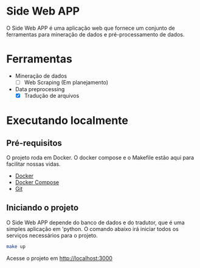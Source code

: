 # Side Web APP
O Side Web APP é uma aplicação web que fornece um conjunto de ferramentas para mineração de dados e pré-processamento de dados.

# Ferramentas
- Mineração de dados
  - [ ] Web Scraping (Em planejamento)
- Data preprocessing
  - [x] Tradução de arquivos

# Executando localmente
## Pré-requisitos
O projeto roda em Docker. O docker compose e o Makefile estão aqui para facilitar nossas vidas.

- [Docker](https://docs.docker.com/get-docker/)
- [Docker Compose](https://docs.docker.com/compose/install/)
- [Git](https://git-scm.com/downloads)

## Iniciando o projeto
O Side Web APP depende do banco de dados e do tradutor, que é uma simples aplicação em 'python.
O comando abaixo irá iniciar todos os serviços necessários para o projeto.

```bash
make up
```

Acesse o projeto em [http://localhost:3000](http://localhost:3000)